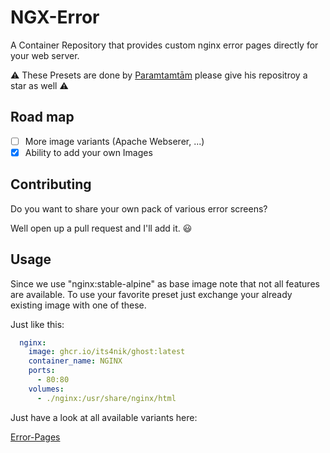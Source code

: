 # NGX-Error
A Container Repository that provides custom nginx error pages directly for your web server.

⚠ These Presets are done by [Pаramtamtām](https://github.com/tarampampam) please give his repositroy a star as well ⚠

## Road map

- [ ] More image variants (Apache Webserer, ...)
- [X] Ability to add your own Images

## Contributing

Do you want to share your own pack of various error screens?

Well open up a pull request and I'll add it. 😃


## Usage

Since we use "nginx:stable-alpine" as base image note that not all features are available.
To use your favorite preset just exchange your already existing image with one of these.

Just like this:

```yaml
  nginx:
    image: ghcr.io/its4nik/ghost:latest
    container_name: NGINX
    ports:
      - 80:80
    volumes:
      - ./nginx:/usr/share/nginx/html
```

Just have a look at all available variants here:

[Error-Pages](https://tarampampam.github.io/error-pages)
